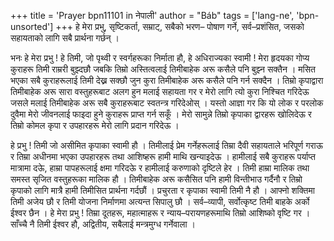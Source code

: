 +++
title = 'Prayer bpn11101 in नेपाली'
author = "Báb"
tags = ['lang-ne', 'bpn-unsorted']
+++
हे मेरा प्रभु, सृष्टिकर्ता, सम्राट्, सबैको भरण– पोषाण गर्ने, सर्व–प्रशंसित, जसको सहायताको लागि सबै प्रार्थना गर्छन् । 

भनः हे मेरा प्रभु ! हे तिमी, जो पृथ्वी र स्वर्गहरूका निर्माता हौ, हे अधिराज्यका स्वामी ! मेरा हृदयका गोप्य कुराहरू तिमी राम्ररी बुझ्दछौ जबकि तिम्रो अस्तित्वलाई तिमीबाहेक अरू कसैले पनि बुझ्न सक्तैन । मसित भएका सबै कुराहरूलाई तिमी देख्न सक्छौ जुन कुरा तिमीबाहेक अरू कसैले पनि गर्न सक्दैन । तिम्रो कृपाद्वारा तिमीबाहेक अरू सारा वस्तुहरूबाट अलग हुन मलाई सहायता गर र मेरो लागि त्यो कुरा निश्चित गरिदेऊ जसले मलाई तिमीबाहेक अरू सबै कुराहरूबाट स्वतन्त्र गरिदेओस् । यस्तो आज्ञा गर कि यो लोक र परलोक दुवैमा मेरो जीवनलाई फाइदा हुने कुराहरू प्राप्त गर्न सकूँ । मेरो सामुन्ने तिम्रो कृपाका द्वारहरू खोलिदेऊ र तिम्रो कोमल कृपा र उपहारहरू मेरो लागि प्रदान गरिदेऊ । 

हे प्रभु ! तिमी जो असीमित कृपाका स्वामी हौ । तिमीलाई  प्रेम गर्नेहरूलाई  तिम्रा दैवी सहायताले भरिपूर्ण गराऊ र तिम्रा अधीनमा भएका उपहारहरू तथा आशिष्हरू हामी माथि खन्याइदेऊ । हामीलाई सबै कुराहरू पर्याप्त मात्रामा दऊे, हाम्रा पापहरूलाई क्षमा गरिदऊे र हामीलाई करुणाको दृष्टिले हेर । तिमी हाम्रा मालिक तथा समस्त सृजित वस्तुहरूका मालिक हौ । तिमीबाहेक अरू कसैसित पनि हामी विन्तीभाउ गर्दैनौ र तिम्रो कृपाको लागि मात्रै हामी तिमीसित प्रार्थना गर्दछौं । प्रचुरता र कृपाका स्वामी तिमी नै हौ । आफ्नो शक्तिमा तिमी अजेय छौ र तिमी योजना निर्माणमा अत्यन्त सिपालु छौ । सर्व–व्यापी, सर्वोत्कृष्ट तिमी बाहके अर्को  ईश्वर छैन । हे मेरा प्रभु ! तिम्रा दूतहरू, महात्माहरू र न्याय–परायणहरूमाथि तिम्रो आशिष्को वृष्टि गर । साँच्चै नै तिमी ईश्वर हौ, अद्वितीय, सबैलाई मन्त्रमुग्ध गर्नेवाला ।
